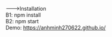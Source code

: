 --->Installation <br>
B1: npm install <br>
B2: npm start <br>
Demo: https://anhminh270622.github.io/

